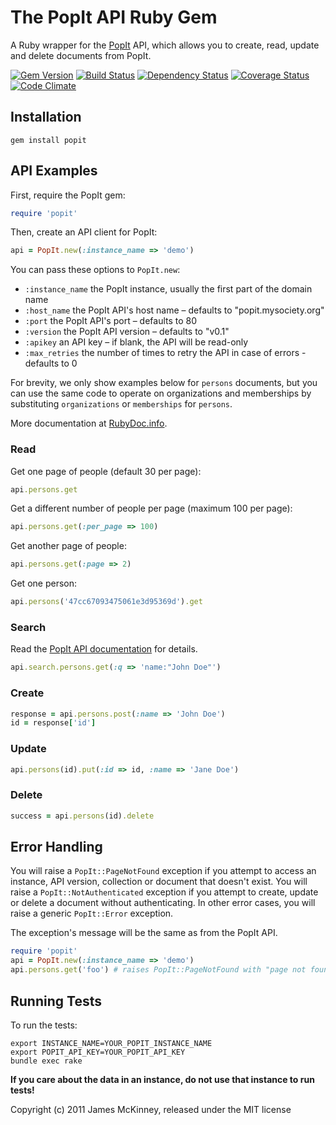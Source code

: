 # The PopIt API Ruby Gem

A Ruby wrapper for the [PopIt](http://popit.mysociety.org/) API, which allows you to create, read, update and delete documents from PopIt.

[![Gem Version](https://badge.fury.io/rb/popit.svg)](http://badge.fury.io/rb/popit)
[![Build Status](https://secure.travis-ci.org/jpmckinney/popit-ruby.png)](http://travis-ci.org/jpmckinney/popit-ruby)
[![Dependency Status](https://gemnasium.com/jpmckinney/popit-ruby.png)](https://gemnasium.com/jpmckinney/popit-ruby)
[![Coverage Status](https://coveralls.io/repos/jpmckinney/popit-ruby/badge.png?branch=master)](https://coveralls.io/r/jpmckinney/popit-ruby)
[![Code Climate](https://codeclimate.com/github/jpmckinney/popit-ruby.png)](https://codeclimate.com/github/jpmckinney/popit-ruby)

## Installation

    gem install popit

## API Examples

First, require the PopIt gem:

```ruby
require 'popit'
```

Then, create an API client for PopIt:

```ruby
api = PopIt.new(:instance_name => 'demo')
```

You can pass these options to `PopIt.new`:

* `:instance_name` the PopIt instance, usually the first part of the domain name
* `:host_name` the PopIt API's host name – defaults to "popit.mysociety.org"
* `:port` the PopIt API's port – defaults to 80
* `:version` the PopIt API version – defaults to "v0.1"
* `:apikey` an API key – if blank, the API will be read-only
* `:max_retries` the number of times to retry the API in case of errors - defaults to 0

For brevity, we only show examples below for `persons` documents, but you can use the same code to operate on organizations and memberships by substituting `organizations` or `memberships` for `persons`.

More documentation at [RubyDoc.info](http://rdoc.info/gems/popit/PopIt).

### Read

Get one page of people (default 30 per page):

```ruby
api.persons.get
```

Get a different number of people per page (maximum 100 per page):

```ruby
api.persons.get(:per_page => 100)
```

Get another page of people:

```ruby
api.persons.get(:page => 2)
```

Get one person:

```ruby
api.persons('47cc67093475061e3d95369d').get
```

### Search

Read the [PopIt API documentation](http://popit.mysociety.org/docs/api/search) for details.

```ruby
api.search.persons.get(:q => 'name:"John Doe"')
```

### Create

```ruby
response = api.persons.post(:name => 'John Doe')
id = response['id']
```

### Update

```ruby
api.persons(id).put(:id => id, :name => 'Jane Doe')
```

### Delete

```ruby
success = api.persons(id).delete
```

## Error Handling

You will raise a `PopIt::PageNotFound` exception if you attempt to access an instance, API version, collection or document that doesn't exist. You will raise a `PopIt::NotAuthenticated` exception if you attempt to create, update or delete a document without authenticating. In other error cases, you will raise a generic `PopIt::Error` exception.

The exception's message will be the same as from the PopIt API.

```ruby
require 'popit'
api = PopIt.new(:instance_name => 'demo')
api.persons.get('foo') # raises PopIt::PageNotFound with "page not found"
```

## Running Tests

To run the tests:

    export INSTANCE_NAME=YOUR_POPIT_INSTANCE_NAME
    export POPIT_API_KEY=YOUR_POPIT_API_KEY
    bundle exec rake

**If you care about the data in an instance, do not use that instance to run tests!**

Copyright (c) 2011 James McKinney, released under the MIT license

